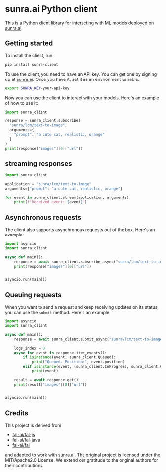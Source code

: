 # sunra.ai Python client

This is a Python client library for interacting with ML models deployed on [sunra.ai](https://sunra.ai).

## Getting started

To install the client, run:

```bash
pip install sunra-client
```

To use the client, you need to have an API key. You can get one by signing up at [sunra.ai](https://sunra.ai). Once you have it, set
it as an environment variable:

```bash
export SUNRA_KEY=your-api-key
```

Now you can use the client to interact with your models. Here's an example of how to use it:

```python
import sunra_client

response = sunra_client.subscribe(
  "sunra/lcm/text-to-image",
  arguments={
    "prompt": "a cute cat, realistic, orange"
  }
)
print(response["images"][0]["url"])
```

## streaming responses
```python
import sunra_client

application = "sunra/lcm/text-to-image"
arguments={"prompt": "a cute cat, realistic, orange"}

for event in sunra_client.stream(application, arguments):
    print(f"Received event: {event}")
```

## Asynchronous requests

The client also supports asynchronous requests out of the box. Here's an example:

```python
import asyncio
import sunra_client

async def main():
    response = await sunra_client.subscribe_async("sunra/lcm/text-to-image", arguments={"prompt": "a cute cat, realistic, orange"})
    print(response["images"][0]["url"])


asyncio.run(main())
```


## Queuing requests

When you want to send a request and keep receiving updates on its status, you can use the `submit` method. Here's an example:

```python
import asyncio
import sunra_client

async def main():
    response = await sunra_client.submit_async("sunra/lcm/text-to-image", arguments={"prompt": "a cute cat, realistic, orange"})

    logs_index = 0
    async for event in response.iter_events():
        if isinstance(event, sunra_client.Queued):
            print("Queued. Position:", event.position)
        elif isinstance(event, (sunra_client.InProgress, sunra_client.Completed)):
            print(event)

    result = await response.get()
    print(result["images"][0]["url"])


asyncio.run(main())
```

## Credits

This project is derived from

- [fal-ai/fal-js](https://github.com/fal-ai/fal-js)
- [fal-ai/fal-java](https://github.com/fal-ai/fal-java)
- [fal-ai/fal](https://github.com/fal-ai/fal/tree/main/projects/fal_client)

and adapted to work with sunra.ai. The original project is licensed under the MIT/Apache2.0 License. We extend our gratitude to the original authors for their contributions.